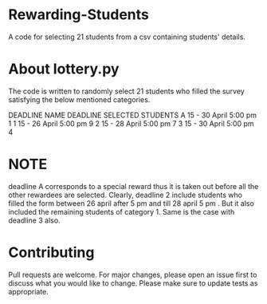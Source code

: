 # Rewarding-Students
A code for selecting 21 students from a csv containing students' details.  

# About lottery.py
The code is written to randomly select 21 students who filled the survey satisfying the below mentioned categories.

DEADLINE NAME     DEADLINE                SELECTED STUDENTS
A                 15 - 30 April 5:00 pm           1
1                 15 - 26 April 5:00 pm           9
2                 15 - 28 April 5:00 pm           7
3                 15 - 30 April 5:00 pm           4

# NOTE
deadline A corresponds to a special reward thus it is taken out before all the other rewardees are selected. 
Clearly, deadline 2 include students who filled the form between 26 april after 5 pm and till 28 april 5 pm . But it also included the remaining students of category 1.
Same is the case with deadline 3 also.

# Contributing

Pull requests are welcome. For major changes, please open an issue first to discuss what you would like to change. Please make sure to update tests as appropriate.
